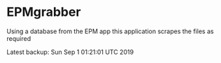 # EPMgrabber
Using a database from the EPM app this application scrapes the files as required


Latest backup: Sun Sep 1 01:21:01 UTC 2019
